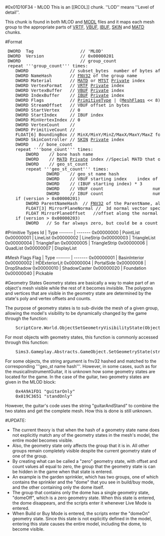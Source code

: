 #0x01D10F34 - MLOD
This is an [[RCOL]] chunk.  ''LOD'' means ''Level of detail''. 
<p>This chunk is found in both MLOD and <a href="0x01661233">MODL</a> files and it maps each mesh group to the appropriate parts of <a href="0x01D0E723">VRTF</a>, <a href="0x01D0E6FB">VBUF</a>, <a href="0x01D0E70F">IBUF</a>, <a href="0x01D0E76B">SKIN</a> and <a href="0x01D0E75D">MATD</a> chunks.</p>

#Format
<pre>
 DWORD  Tag                  // 'MLOD'
 DWORD  Version              // 0x00000201
 DWORD                       // group_count
 repeat '''group_count''' times:
 	DWORD                // subset_bytes  number of bytes after here in this repetition
 	DWORD NameHash       // <a href="FNV">FNV32</a> of the group name
 	DWORD Material       // <a href="0x01D0E75D">MATD</a> or <a href="0x02019972">MTST</a> <a href="RCOL#References">Private</a> index
 	DWORD VertexFormat   // <a href="0x01D0E723">VRTF</a> <a href="RCOL#References">Private</a> index
 	DWORD VertexBuffer   // <a href="0x01D0E6FB">VBUF</a> <a href="RCOL#References">Private</a> index
 	DWORD IndexBuffer    // <a href="0x01D0E70F">IBUF</a> <a href="RCOL#References">Private</a> index
 	DWORD Flags          // <a href="#Primitive_Types">PrimitiveType</a> | (<a href="#Mesh_Flags">MeshFlags</a> << 8)
 	DWORD StreamOffset   // VBUF offset in bytes
 	DWORD StartVertex    // 0
 	DWORD StartIndex     // IBUF index
 	DWORD MinVertexIndex // 0
 	DWORD VertexCount    // 
 	DWORD PrimitiveCount // 
 	FLOAT[6] BoundingBox // MinX/MinY/MinZ/MaxX/MaxY/MaxZ for this group
 	DWORD SkinController // <a href="0x01D0E76B">SKIN</a> <a href="RCOL#References">Private</a> index
 	DWORD    // bone_count
 	repeat '''bone_count''' times:
 		DWORD    // bone hash name
     	DWORD    // <a href="0x01D0E75D">MATD</a> <a href="RCOL#References">Private</a> index //Special MATD that only has UVScale/UVOffset/PosScale/PosOffset and no ShaderName
     	DWORD    // geo_st_count
     	repeat '''geo_st_count''' times:
     	     	DWORD    // geo_st name hash
     	     	DWORD    // VBUF starting index    index of the first vertex of the geo_st
     	     	DWORD    // (IBUF starting index) * 3          index of the first polygon face of the geo_st
     	     	DWORD    // VBUF count                   number of vertices in the geo_st
     	     	DWORD    // IBUF count                   number of polygon faces in the geo_st
 	if (version > 0x00000201)
 		DWORD ParentNameHash  // <a href="FNV">FNV32</a> of the ParentName, always 0
 		FLOAT[3] MirrorPlaneNormal //  3d normal vector specifying the direction of a mirror's reflection
 		FLOAT MirrorPlaneOffset   //offset along the normal vector
 	if (version > 0x00000203)
 		DWORD	// So far always zero, but could be a count for a new list.
</pre>

#Primitive Types
Id | Type
------- | -------
0x00000000 | PointList 
0x00000001 | LineList
0x00000002 | LineStrip
0x00000003 | TriangleList
0x00000004 | TriangleFan
0x00000005 | TriangleStrip
0x00000006 | QuadList
0x00000007 | DisplayList

#Mesh Flags
Flag | Type
------- | -------
0x00000001 | BasinInterior 
0x00000002 | HDExteriorLit 
0x00000004 | PortalSide 
0x00000008 | DropShadow 
0x00000010 | ShadowCaster 
0x00000020 | Foundation 
0x00000040 | Pickable 

#Geometry States
Geometry states are basically a way to make part of an object's mesh visible while the rest of it becomes invisible.  The polygons and vertices that are visible in the geometry state are determined by the state's poly and vertex offsets and counts.

The purpose of geometry states is to sub-divide the mesh of a given group, allowing the model's visibility to be dynamically changed by the game through the function:
<pre>
    ScriptCore.World.ObjectSetGeometryVisibilityState(ObjectGuid objId, string geometryVisibilityState);
</pre>
For most objects with geometry states, this function is commonly accessed through this function:
<pre>
    Sims3.Gameplay.Abstracts.GameObject.SetGeometryState(string state);
</pre>
For some objects, the string argument is fnv32 hashed and matched to the corresponding '''geo_st name hash'''.
However, in some cases, such as for the musicalInstrumentGuitar, it is unknown how some geometry states are located for the game.
In the case of the guitar, two geometry states are given in the MLOD block:
<pre>
    0x4A9A1FD1 "guitarOnly"
    0x019C3651 "standOnly"
</pre>

However, the guitar's code uses the string "guitarAndStand" to combine the two states and get the complete mesh.  How this is done is still unknown.

#UPDATE:
<ul>
<li> The current theory is that when the hash of a geometry state name does not explicitly match any of the geometry states in the mesh's model, the entire model becomes visible.</li>
 <li>Also, the geometry state only affects the group that it is in.  All other groups remain completely visible despite the current geometry state of one of the group.</li>
<li>By creating what can be called a "zero" geometry state, with offset and count values all equal to zero, the group that the geometry state is can be hidden in the game when that state is entered.</li>
<li>An example is the garden sprinkler, which has two groups, one of which contains the sprinkler and the "dome" that you see in build/buy mode, and the other containing only the dome itself.</li>
<li>The group that contains only the dome has a single geometry state, "domeOff", which is a zero geometry state.  When this state is entered, the dome disappears, and the scripts enter it whenever Live Mode is entered.</li>
<li>When Build or Buy Mode is entered, the scripts enter the "domeOn" geometry state.  Since this state is not explicitly defined in the model, entering this state causes the entire model, including the dome, to become visible.</li>
</ul>